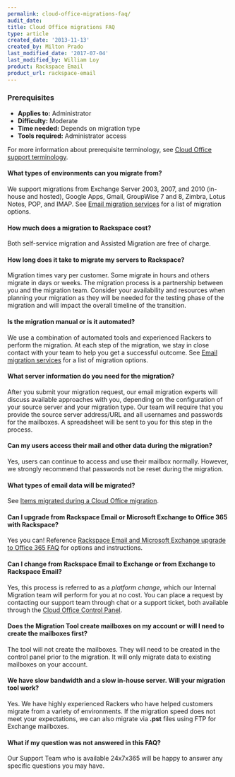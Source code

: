 ```yaml
---
permalink: cloud-office-migrations-faq/
audit_date:
title: Cloud Office migrations FAQ
type: article
created_date: '2013-11-13'
created_by: Milton Prado
last_modified_date: '2017-07-04'
last_modified_by: William Loy
product: Rackspace Email
product_url: rackspace-email
---
```


### Prerequisites

- **Applies to:** Administrator
- **Difficulty:** Moderate
- **Time needed:** Depends on migration type
- **Tools required:** Administrator access

For more information about prerequisite terminology, see [Cloud Office support terminology](/how-to/cloud-office-support-terminology/).

#### What types of environments can you migrate from?

We support migrations from Exchange Server 2003, 2007, and 2010 (in-house and hosted), Google Apps, Gmail, GroupWise 7 and 8, Zimbra, Lotus Notes, POP, and IMAP. See [Email migration services](/how-to/email-migration-services) for a list of migration options.

#### How much does a migration to Rackspace cost?

Both self-service migration and Assisted Migration are free of charge.

#### How long does it take to migrate my servers to Rackspace?

Migration times vary per customer. Some migrate in hours and others migrate in days or weeks. The migration process is a partnership between you and the migration team. Consider your availability and resources when planning your migration as they will be needed for the testing phase of the migration and will impact the overall timeline of the transition.

#### Is the migration manual or is it automated?

We use a combination of automated tools and experienced Rackers to perform the migration. At each step of the migration, we stay in close contact with your team to help you get a successful outcome.  See [Email migration services](/how-to/email-migration-services) for a list of migration options.

#### What server information do you need for the migration?

After you submit your migration request, our email migration experts will discuss available approaches with you, depending on the configuration of your source server and your migration type. Our team will require that you provide the source server address/URL and all usernames and passwords for the mailboxes. A spreadsheet will be sent to you for this step in the process.

#### Can my users access their mail and other data during the migration?

Yes, users can continue to access and use their mailbox normally. However, we strongly recommend that passwords not be reset during the migration.

#### What types of email data will be migrated?

See [Items migrated during a Cloud Office migration](/how-to/items-migrated-during-an-cloud-office-migration).

#### Can I upgrade from Rackspace Email or Microsoft Exchange to Office 365 with Rackspace?

Yes you can! Reference [Rackspace Email and Microsoft Exchange upgrade to Office 365 FAQ](/how-to/rackspace-email-and-microsoft-exchange-upgrade-to-office-365-faq/) for options and instructions.

#### Can I change from Rackspace Email to Exchange or from Exchange to Rackspace Email?

Yes, this process is referred to as a *platform change*, which our Internal Migration team will perform for you at no cost. You can place a request by contacting our support team through chat or a support ticket, both available through the [Cloud Office Control Panel](https://cp.rackspace.com/).

#### Does the Migration Tool create mailboxes on my account or will I need to create the mailboxes first?

The tool will not create the mailboxes. They will need to be created in the control panel prior to the migration. It will only migrate data to existing mailboxes on your account.

#### We have slow bandwidth and a slow in-house server. Will your migration tool work?

Yes. We have highly experienced Rackers who have helped customers migrate from a variety of environments. If the migration speed does not meet your expectations, we can also migrate via **.pst** files using FTP for Exchange mailboxes.

#### What if my question was not answered in this FAQ?

Our Support Team who is available 24x7x365 will be happy to answer any specific questions you may have.
